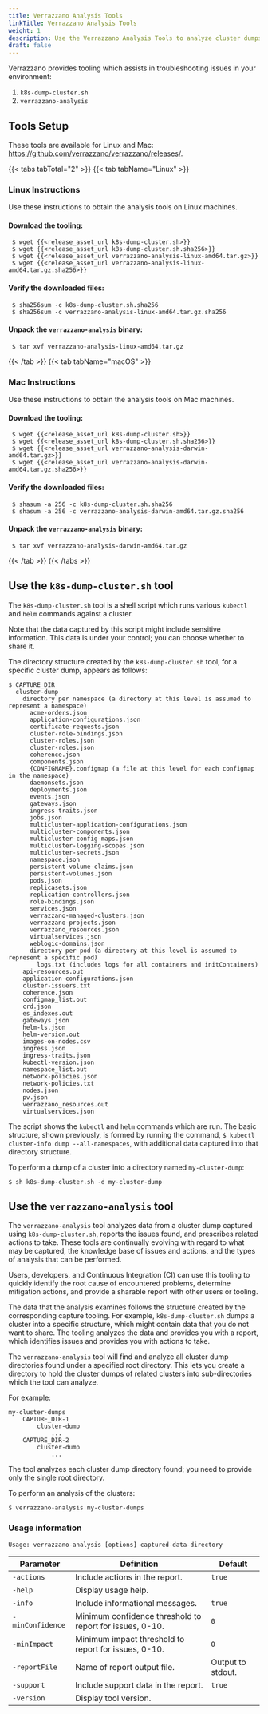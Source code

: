 ```yaml
---
title: Verrazzano Analysis Tools
linkTitle: Verrazzano Analysis Tools
weight: 1
description: Use the Verrazzano Analysis Tools to analyze cluster dumps
draft: false
---
```



Verrazzano provides tooling which assists in troubleshooting issues in your environment:
1. `k8s-dump-cluster.sh`
2. `verrazzano-analysis`

## Tools Setup
These tools are available for Linux and Mac: https://github.com/verrazzano/verrazzano/releases/.

{{< tabs tabTotal="2" >}}
{{< tab tabName="Linux" >}}
<br>

### Linux Instructions

Use these instructions to obtain the analysis tools on Linux machines.  

#### Download the tooling:
  ```
   $ wget {{<release_asset_url k8s-dump-cluster.sh>}}
   $ wget {{<release_asset_url k8s-dump-cluster.sh.sha256>}}
   $ wget {{<release_asset_url verrazzano-analysis-linux-amd64.tar.gz>}}
   $ wget {{<release_asset_url verrazzano-analysis-linux-amd64.tar.gz.sha256>}}
  ```

#### Verify the downloaded files:
  ```
   $ sha256sum -c k8s-dump-cluster.sh.sha256
   $ sha256sum -c verrazzano-analysis-linux-amd64.tar.gz.sha256
  ```

#### Unpack the `verrazzano-analysis` binary:
  ```
   $ tar xvf verrazzano-analysis-linux-amd64.tar.gz
  ```
{{< /tab >}}
{{< tab tabName="macOS" >}}
<br>

### Mac Instructions

Use these instructions to obtain the analysis tools on Mac machines.

#### Download the tooling:
  ```
   $ wget {{<release_asset_url k8s-dump-cluster.sh>}}
   $ wget {{<release_asset_url k8s-dump-cluster.sh.sha256>}}
   $ wget {{<release_asset_url verrazzano-analysis-darwin-amd64.tar.gz>}}
   $ wget {{<release_asset_url verrazzano-analysis-darwin-amd64.tar.gz.sha256>}}
  ```
#### Verify the downloaded files:
  ```
   $ shasum -a 256 -c k8s-dump-cluster.sh.sha256
   $ shasum -a 256 -c verrazzano-analysis-darwin-amd64.tar.gz.sha256
  ```

#### Unpack the `verrazzano-analysis` binary:
  ```
   $ tar xvf verrazzano-analysis-darwin-amd64.tar.gz
  ```

{{< /tab >}}
{{< /tabs >}}


## Use the `k8s-dump-cluster.sh` tool

The `k8s-dump-cluster.sh` tool is a shell script which runs various `kubectl` and `helm` commands against a cluster.

Note that the data captured by this script might include sensitive information. This data is under your control; you can choose whether to share it.

The directory structure created by the `k8s-dump-cluster.sh` tool, for a specific cluster dump, appears as follows:

    $ CAPTURE_DIR
      cluster-dump
        directory per namespace (a directory at this level is assumed to represent a namespace)
          acme-orders.json
          application-configurations.json
          certificate-requests.json
          cluster-role-bindings.json
          cluster-roles.json
          cluster-roles.json
          coherence.json
          components.json
          {CONFIGNAME}.configmap (a file at this level for each configmap in the namespace)
          daemonsets.json
          deployments.json
          events.json
          gateways.json
          ingress-traits.json
          jobs.json
          multicluster-application-configurations.json
          multicluster-components.json
          multicluster-config-maps.json
          multicluster-logging-scopes.json
          multicluster-secrets.json
          namespace.json
          persistent-volume-claims.json
          persistent-volumes.json
          pods.json
          replicasets.json
          replication-controllers.json
          role-bindings.json
          services.json
          verrazzano-managed-clusters.json
          verrazzano-projects.json
          verrazzano_resources.json
          virtualservices.json
          weblogic-domains.json
          directory per pod (a directory at this level is assumed to represent a specific pod)
            logs.txt (includes logs for all containers and initContainers)
        api-resources.out
        application-configurations.json
        cluster-issuers.txt
        coherence.json
        configmap_list.out
        crd.json
        es_indexes.out
        gateways.json
        helm-ls.json
        helm-version.out
        images-on-nodes.csv
        ingress.json
        ingress-traits.json
        kubectl-version.json
        namespace_list.out
        network-policies.json
        network-policies.txt
        nodes.json
        pv.json
        verrazzano_resources.out
        virtualservices.json

The script shows the `kubectl` and `helm` commands which are run. The basic structure, shown previously, is formed by running the command, `$ kubectl cluster-info dump --all-namespaces`, with additional data captured into that directory structure.

To perform a dump of a cluster into a directory named `my-cluster-dump`:

`$ sh k8s-dump-cluster.sh -d my-cluster-dump`

## Use the `verrazzano-analysis` tool

The `verrazzano-analysis` tool analyzes data from a cluster dump captured using `k8s-dump-cluster.sh`, reports the issues found, and prescribes related actions to take.  These tools are continually evolving with regard to what may be captured, the knowledge base of issues and actions, and the types of analysis that can be performed.

Users, developers, and Continuous Integration (CI) can use this tooling to quickly identify the root cause of encountered problems, determine mitigation actions, and provide a sharable report with other users or tooling.

The data that the analysis examines follows the structure created by the corresponding capture tooling. For example, `k8s-dump-cluster.sh` dumps a cluster into a specific structure, which might contain data that you do not want to share. The tooling analyzes the data and provides you with a report, which identifies issues and provides you with actions to take.

The `verrazzano-analysis` tool will find and analyze all cluster dump directories found under a specified root directory. This lets you create a directory to hold the cluster dumps of related clusters into sub-directories which the tool can analyze.

For example:

    my-cluster-dumps
        CAPTURE_DIR-1
            cluster-dump
                ...
        CAPTURE_DIR-2
            cluster-dump
                ...

The tool analyzes each cluster dump directory found; you need to provide only the single root directory.

To perform an analysis of the clusters:

`$ verrazzano-analysis my-cluster-dumps`

### Usage information

```
Usage: verrazzano-analysis [options] captured-data-directory
```

| Parameter | Definition | Default |
| --- | --- | --- |
| `-actions` | Include actions in the report. | `true` |
| `-help` | Display usage help. | |
| `-info` | Include informational messages. | `true` |
| `-minConfidence` | Minimum confidence threshold to report for issues, 0-10. | `0` |
| `-minImpact` | Minimum impact threshold to report for issues, 0-10. | `0` |
| `-reportFile` | Name of report output file. | Output to stdout. |
| `-support` | Include support data in the report. | `true` |
| `-version` | Display tool version. | |
